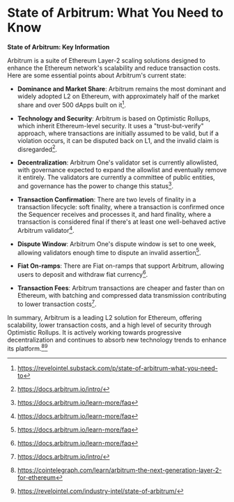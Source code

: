 # State of Arbitrum: What You Need to Know

**State of Arbitrum: Key Information**

Arbitrum is a suite of Ethereum Layer-2 scaling solutions designed to enhance the Ethereum network's scalability and reduce transaction costs. Here are some essential points about Arbitrum's current state:

- **Dominance and Market Share**: Arbitrum remains the most dominant and widely adopted L2 on Ethereum, with approximately half of the market share and over 500 dApps built on it[^3].

- **Technology and Security**: Arbitrum is based on Optimistic Rollups, which inherit Ethereum-level security. It uses a "trust-but-verify" approach, where transactions are initially assumed to be valid, but if a violation occurs, it can be disputed back on L1, and the invalid claim is disregarded[^2].

- **Decentralization**: Arbitrum One's validator set is currently allowlisted, with governance expected to expand the allowlist and eventually remove it entirely. The validators are currently a committee of public entities, and governance has the power to change this status[^1].

- **Transaction Confirmation**: There are two levels of finality in a transaction lifecycle: soft finality, where a transaction is confirmed once the Sequencer receives and processes it, and hard finality, where a transaction is considered final if there's at least one well-behaved active Arbitrum validator[^1].

- **Dispute Window**: Arbitrum One's dispute window is set to one week, allowing validators enough time to dispute an invalid assertion[^1].

- **Fiat On-ramps**: There are Fiat on-ramps that support Arbitrum, allowing users to deposit and withdraw fiat currency[^1].

- **Transaction Fees**: Arbitrum transactions are cheaper and faster than on Ethereum, with batching and compressed data transmission contributing to lower transaction costs[^2].

In summary, Arbitrum is a leading L2 solution for Ethereum, offering scalability, lower transaction costs, and a high level of security through Optimistic Rollups. It is actively working towards progressive decentralization and continues to absorb new technology trends to enhance its platform.[^4][^5]

[^1]: https://docs.arbitrum.io/learn-more/faq
[^2]: https://docs.arbitrum.io/intro/
[^3]: https://revelointel.substack.com/p/state-of-arbitrum-what-you-need-to
[^4]: https://cointelegraph.com/learn/arbitrum-the-next-generation-layer-2-for-ethereum
[^5]: https://revelointel.com/industry-intel/state-of-arbitrum/
